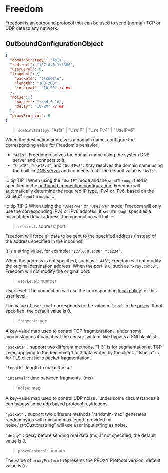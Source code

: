 # Freedom

Freedom is an outbound protocol that can be used to send (normal) TCP or UDP data to any network.

## OutboundConfigurationObject

```json
{
  "domainStrategy": "AsIs",
  "redirect": "127.0.0.1:3366",
  "userLevel": 0,
  "fragment": {
    "packets": "tlshello",
    "length": "100-200",
    "interval": "10-20" // ms
  },
  "noise": {
    "packet": "rand:5-10",
    "delay": "10-20" // ms
  },
  "proxyProtocol": 0
}
```

> `domainStrategy`: "AsIs" | "UseIP" | "UseIPv4" | "UseIPv6"

When the destination address is a domain name, configure the corresponding value for Freedom's behavior:

- `"AsIs"`: Freedom resolves the domain name using the system DNS server and connects to it.
- `"UseIP"`, `"UseIPv4"`, and `"UseIPv6"`: Xray resolves the domain name using the built-in [DNS server](../dns.md) and connects to it. The default value is `"AsIs"`.

::: tip TIP 1
When using the `"UseIP"` mode and the `sendThrough` field is specified in the [outbound connection configuration](../outbound.md#outboundobject), Freedom will automatically determine the required IP type, IPv4 or IPv6, based on the value of `sendThrough`.
:::

::: tip TIP 2
When using the `"UseIPv4"` or `"UseIPv6"` mode, Freedom will only use the corresponding IPv4 or IPv6 address. If `sendThrough` specifies a mismatched local address, the connection will fail.
:::

> `redirect`: address_port

Freedom will force all data to be sent to the specified address (instead of the address specified in the inbound).

It is a string value, for example: `"127.0.0.1:80"`, `":1234"`.

When the address is not specified, such as `":443"`, Freedom will not modify the original destination address. When the port is `0`, such as `"xray.com:0"`, Freedom will not modify the original port.

> `userLevel`: number

User level. The connection will use the corresponding [local policy](../policy.md#levelpolicyobject) for this user level.

The value of `userLevel` corresponds to the value of `level` in the [policy](../policy.md#policyobject). If not specified, the default value is 0.

> `fragment`: map

A key-value map used to control TCP fragmentation，under some circumstances it can cheat the censor system, like bypass a SNI blacklist.

`"packets"`：support two different methods. "1-3" is for segmentation at TCP layer, applying to the beginning 1 to 3 data writes by the client. "tlshello" is for TLS client hello packet fragmentation.

`"length"`: length to make the cut

`"interval"`: time between fragments（ms）

> `noise`: map

A key-value map used to control UDP noise，under some circumstances it can bypass some udp based protocol restrictions.

`"packet"`：support two different methods."rand:min-max" generates random bytes with min and max length provided for noise."str:Customstring" will use user input string as noise.

`"delay"`：delay before sending real data (ms).If not specified, the default value is 0.

> `proxyProtocol`: number

The value of `proxyProtocol` represents the PROXY Protocol version. default value is `0`.

